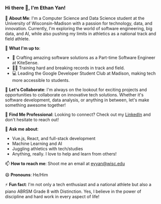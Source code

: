 ### Hi there 👋, I'm Ethan Yan!

🚀 **About Me**:
I'm a Computer Science and Data Science student at the University of Wisconsin-Madison with a passion for technology, data, and innovation. Currently, I'm exploring the world of software engineering, big data, and AI, while also pushing my limits in athletics as a national track and field athlete.

🔭 **What I'm up to**:
- 🌟 Crafting amazing software solutions as a Part-time Software Engineer at KiteSense.
- 🏃‍♂️ Training hard and breaking records in track and field.
- 💻 Leading the Google Developer Student Club at Madison, making tech more accessible to students.

👯 **Let's Collaborate**:
I'm always on the lookout for exciting projects and opportunities to collaborate on innovative tech solutions. Whether it's software development, data analysis, or anything in between, let's make something awesome together!

💼 **Find Me Professional**:
Looking to connect? Check out my [LinkedIn](https://www.linkedin.com/in/ethan-yan-20a71b205/) and don't hesitate to reach out!

🤔 **Ask me about**:
- Vue.js, React, and full-stack development
- Machine Learning and AI
- Juggling athletics with tech/studies
- Anything, really. I love to help and learn from others!

📫 **How to reach me**: 
Shoot me an email at eyyan@wisc.edu

😄 **Pronouns**: He/Him

⚡ **Fun fact**: I'm not only a tech enthusiast and a national athlete but also a piano ABRSM Grade 8 with Distinction. Yes, I believe in the power of discipline and hard work in every aspect of life!

